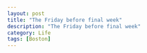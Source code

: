 ```yaml
---
layout: post
title: "The Friday before final week"
description: "The Friday before final week"
category: Life
tags: [Boston]
---
```

